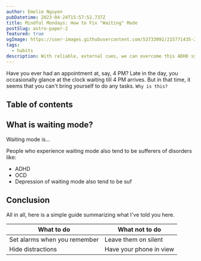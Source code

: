 ```yaml
---
author: Emelie Nguyen
pubDatetime: 2023-04-24T15:57:52.737Z
title: Mindful Mondays: How to Fix "Waiting" Mode
postSlug: astro-paper-2
featured: true
ogImage: https://user-images.githubusercontent.com/53733092/215771435-25408246-2309-4f8b-a781-1f3d93bdf0ec.png
tags:
  - habits
description: With reliable, external cues, we can overcome this ADHD symptom once and for all.
---
```


  Have you ever had an appointment at, say, 4 PM? Late in the day, you occasionally glance at the clock waiting till 4 PM arrives. But in that time, it seems that you can't bring yourself to do any tasks. `Why is this?`

## Table of contents

## What is waiting mode?

Waiting mode is...

People who experience waiting mode also tend to be sufferers of disorders like:

- ADHD
- OCD
- Depression of waiting mode also tend to be suf

## Conclusion

All in all, here is a simple guide summarizing what I've told you here.

| What to do | What not to do   |
| --------- | ----------- |
| Set alarms when you remember  | Leave them on silent |
| Hide distractions      | Have your phone in view    |



